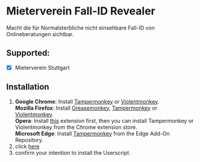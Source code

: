 # Mieterverein Fall-ID Revealer
Macht die für Normalsterbliche nicht einsehbare Fall-ID von Onlineberatungen sichtbar.

## Supported:
- [x] Mieterverein Stuttgart

## Installation
1. **Google Chrome**: Install [Tampermonkey](https://chrome.google.com/webstore/detail/tampermonkey/dhdgffkkebhmkfjojejmpbldmpobfkfo) or [Violentmonkey](https://chrome.google.com/webstore/detail/violentmonkey/jinjaccalgkegednnccohejagnlnfdag).  
**Mozilla Firefox**: Install [Greasemonkey](https://addons.mozilla.org/en-US/firefox/addon/greasemonkey/), [Tampermonkey](https://addons.mozilla.org/en-US/firefox/addon/tampermonkey/) or [Violentmonkey](https://addons.mozilla.org/en-US/firefox/addon/violentmonkey/).  
**Opera**: Install [this](https://addons.opera.com/en/extensions/details/install-chrome-extensions/) extension first, then you can install Tampermonkey or Violentmonkey from the Chrome extension store.  
**Microsoft Edge**: Install [Tampermonkey](https://microsoftedge.microsoft.com/addons/detail/tampermonkey/iikmkjmpaadaobahmlepeloendndfphd) from the Edge Add-On Repository.
1. click [here](https://raw.githubusercontent.com/mieterverein-case-id-revealer/reponame/main/index.user.js)
1. confirm your intention to install the Userscript.
